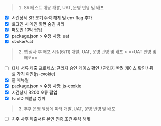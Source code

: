 > 1. SR 테스트 대응 개발, UAT, 운영 반영 및 배포
- [x] 사건상세 SR 분기 주석 해제 및 env flag 추가
- [x] 로그인 시 메인 화면 숨김 처리
- [x] 매도인 10억 팝업
- [x] package.json > 수정 사항: uat
- [x] docker/uat

> 2. 앱 심사 후 배포 시점(6/11) 개발, UAT, 운영 반영 및 배포 > ==UAT 반영 및 배포==
- [ ] 대체 서류 제출 프로세스: 관리자 승인 케이스 확인 / 관리자 반려 케이스 확인 / 뒤로 가기 확인(js-cookie)
- [x] 홈 매뉴얼
- [x] package.json > 수정 사항: js-cookie
- [x] 사건상세 B200 오류 팝업
- [x] fcmID 재발급 방지

> 3. 추후 은행 일정에 따라 개발, UAT, 운영 반영 및 배포
- [ ] 차주 사후 제출서류 본인 인증 조건 주석 해제






